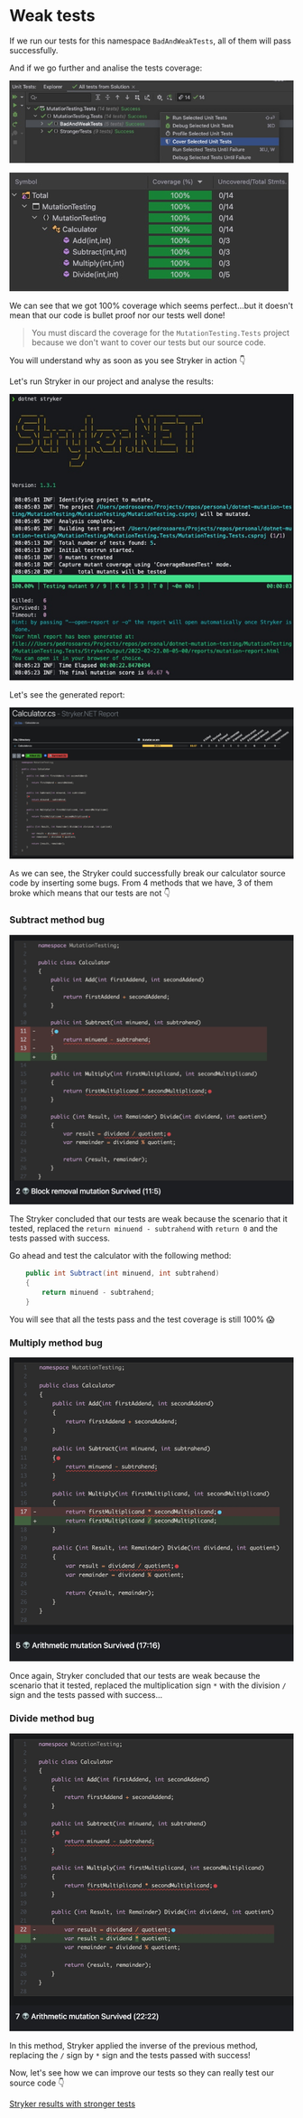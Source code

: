 # Weak tests

If we run our tests for this namespace `BadAndWeakTests`, all of them will pass successfully.

And if we go further and analise the tests coverage:

![Source Code Coverage](../../public/source-code-coverage.jpg)

![Source Code Coverage Result](../../public/source-code-coverage-result.jpg)

We can see that we got 100% coverage which seems perfect...but it doesn't mean that our code is bullet proof nor our tests well done!

> You must discard the coverage for the `MutationTesting.Tests` project because we don't want to cover our tests but our source code.

You will understand why as soon as you see Stryker in action 👇

Let's run Stryker in our project and analyse the results:

![Stryker Result Errors Console](../../public/stryker-result-errors-console.jpg)

Let's see the generated report:

![Stryker Result Errors Report](../../public/stryker-result-errors-report.jpg)

As we can see, the Stryker could successfully break our calculator source code by inserting some bugs. 
From 4 methods that we have, 3 of them broke which means that our tests are not 👇

### Subtract method bug

![Subtract method bug](../../public/stryker-result-subtract-error-report.jpg)

The Stryker concluded that our tests are weak because the scenario that it tested, replaced the `return minuend - subtrahend` with `return 0` and the tests passed with success.

Go ahead and test the calculator with the following method:

```csharp
    public int Subtract(int minuend, int subtrahend)
    {
        return minuend - subtrahend;
    }
```

You will see that all the tests pass and the test coverage is still 100% 😱

### Multiply method bug

![Multiply method bug](../../public/stryker-result-multiply-error-report.jpg)

Once again, Stryker concluded that our tests are weak because the scenario that it tested, replaced the multiplication sign `*` with the division `/` sign and the tests passed with success...

### Divide method bug

![Divide method bug](../../public/stryker-result-divide-error-report.jpg)

In this method, Stryker applied the inverse of the previous method, replacing the `/` sign by `*` sign and the tests passed with success!

Now, let's see how we can improve our tests so they can really test our source code 👇

[Stryker results with stronger tests](../StrongerTests/README.md)